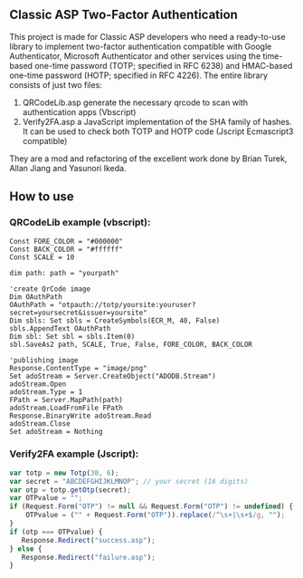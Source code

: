 ## **Classic ASP Two-Factor Authentication**

This project is made for Classic ASP developers who need a ready-to-use library to implement two-factor authentication compatible with Google Authenticator, Microsoft Authenticator and other services using the time-based one-time password (TOTP; specified in RFC 6238) and HMAC-based one-time password (HOTP; specified in RFC 4226).
The entire library consists of just two files:

1. QRCodeLib.asp generate the necessary qrcode to scan with authentication apps (Vbscript)
2. Verify2FA.asp a JavaScript implementation of the SHA family of hashes. It can be used to check both TOTP and HOTP code (Jscript Ecmascript3 compatible)

They are a mod and refactoring of the excellent work done by Brian Turek, Allan Jiang and Yasunori Ikeda.

## How to use

### QRCodeLib example (vbscript):
```vbscript
Const FORE_COLOR = "#000000"
Const BACK_COLOR = "#ffffff"
Const SCALE = 10

dim path: path = "yourpath"

'create QrCode image
Dim OAuthPath
OAuthPath = "otpauth://totp/yoursite:youruser?secret=yoursecret&issuer=yoursite"
Dim sbls: Set sbls = CreateSymbols(ECR_M, 40, False)
sbls.AppendText OAuthPath
Dim sbl: Set sbl = sbls.Item(0)
sbl.SaveAs2 path, SCALE, True, False, FORE_COLOR, BACK_COLOR 

'publishing image
Response.ContentType = "image/png"
Set adoStream = Server.CreateObject("ADODB.Stream") 
adoStream.Open
adoStream.Type = 1
FPath = Server.MapPath(path)
adoStream.LoadFromFile FPath
Response.BinaryWrite adoStream.Read 
adoStream.Close
Set adoStream = Nothing 
```
### Verify2FA example (Jscript):
```javascript
var totp = new Totp(30, 6);
var secret = "ABCDEFGHIJKLMNOP"; // your secret (16 digits)
var otp = totp.getOtp(secret); 
var OTPvalue = "";
if (Request.Form("OTP") != null && Request.Form("OTP") != undefined) {
    OTPvalue = ("" + Request.Form("OTP")).replace(/^\s+|\s+$/g, ""); 
}
if (otp === OTPvalue) {
   Response.Redirect("success.asp");
} else {
   Response.Redirect("failure.asp");
}
```
